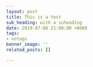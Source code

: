 ```yaml
---
layout: post
title: This is a test
sub_heading: with a suheading
date: 2019-07-08 21:00:00 +0000
tags:
- notags
banner_image: ''
related_posts: []

---
```

